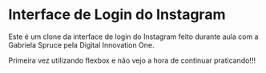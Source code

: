 # Interface de Login do Instagram
Este é um clone da interface de login do Instagram feito durante aula com a Gabriela Spruce pela Digital Innovation One.

Primeira vez utilizando flexbox e não vejo a hora de continuar praticando!!! 



 
